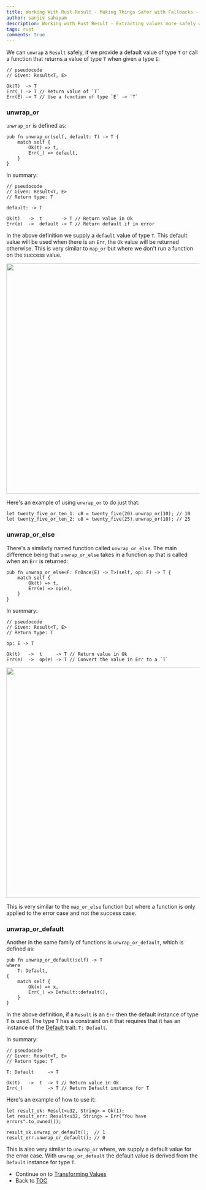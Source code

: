 ```yaml
---
title: Working With Rust Result - Making Things Safer with Fallbacks - Part 4
author: sanjiv sahayam
description: Working with Rust Result - Extracting values more safely with fallbacks
tags: rust
comments: true
---
```



We can `unwrap` a `Result` safely, if we provide a default value of type `T` or call a function that returns a value of type `T` when given a type `E`:

```{.rust .scrollx}
// pseudocode
// Given: Result<T, E>

Ok(T)  -> T
Err(_) -> T // Return value of `T`
Err(E) -> T // Use a function of type `E` -> `T`
```

### unwrap_or

`unwrap_or` is defined as:

```{.rust .scrollx}
pub fn unwrap_or(self, default: T) -> T {
    match self {
        Ok(t) => t,
        Err(_) => default,
    }
}
```

In summary:

```{.rust .scrollx}
// pseudocode
// Given: Result<T, E>
// Return type: T

default: -> T

Ok(t)   ->  t       -> T // Return value in Ok
Err(e)  ->  default -> T // Return default if in error
```

In the above definition we supply a `default` value of type `T`. This default value will be used when there is an `Err`, the `Ok` value will be returned otherwise. This is very similar to `map_or` but where we don't run a function on the success value.

<img src="/images/2024-01-24-working-with-rust-result/unwrap-or.png" width="600" />

Here's an example of using `unwrap_or` to do just that:

```{.rust .scrollx}
let twenty_five_or_ten_1: u8 = twenty_five(20).unwrap_or(10); // 10
let twenty_five_or_ten_2: u8 = twenty_five(25).unwrap_or(10); // 25
```

### unwrap_or_else

There's a similarly named function called `unwrap_or_else`. The main difference being that `unwrap_or_else` takes in a function `op` that is called when an `Err` is returned:

```{.rust .scrollx}
pub fn unwrap_or_else<F: FnOnce(E) -> T>(self, op: F) -> T {
    match self {
        Ok(t) => t,
        Err(e) => op(e),
    }
}
```

In summary:

```{.rust .scrollx}
// pseudocode
// Given: Result<T, E>
// Return type: T

op: E -> T

Ok(t)   ->  t     -> T // Return value in Ok
Err(e)  ->  op(e) -> T // Convert the value in Err to a `T`
```

<img src="/images/2024-01-24-working-with-rust-result/unwrap-or-else-2.png" width="600" />

This is very similar to the `map_or_else` function but where a function is only applied to the error case and not the success case.

### unwrap_or_default

Another in the same family of functions is `unwrap_or_default`, which is defined as:

```{.rust .scrollx}
pub fn unwrap_or_default(self) -> T
where
    T: Default,
{
    match self {
        Ok(x) => x,
        Err(_) => Default::default(),
    }
}
```


In the above definition, if a `Result` is an `Err` then the default instance of type `T` is used. The type `T` has a constraint on it that requires that it has an instance of the [Default](https://doc.rust-lang.org/std/default/trait.Default.html) trait: `T: Default`.

In summary:

```{.rust .scrollx}
// pseudocode
// Given: Result<T, E>
// Return type: T

T: Default     -> T

Ok(t)   ->  t  -> T // Return value in Ok
Err(_)         -> T // Return Default instance for T
```

Here's an example of how to use it:

```{.rust .scrollx}
let result_ok: Result<u32, String> = Ok(1);
let result_err: Result<u32, String> = Err("You have errors".to_owned());

result_ok.unwrap_or_default();  // 1
result_err.unwrap_or_default(); // 0
```

This is also very similar to `unwrap_or` where, we supply a default value for the error case. With `unwrap_or_default` the default value is derived from the `Default` instance for type `T`.


- Continue on to [Transforming Values](2024-01-24-working-with-rust-result-part-5.html)
- Back to [TOC](2024-01-24-working-with-rust-result.html)
